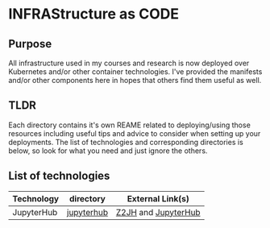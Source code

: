 # INFRAStructure as CODE

## Purpose

All infrastructure used in my courses and research is now deployed over Kubernetes and/or other container technologies. I've provided the manifests and/or other components here in hopes that others find them useful as well.

## TLDR

Each directory contains it's own REAME related to deploying/using those resources including useful tips and advice to consider when setting up your deployments. The list of technologies and corresponding directories is below, so look for what you need and just ignore the others.

## List of technologies

| Technology | directory | External Link(s) |
| ---------- | --------- | ---------------- |
| JupyterHub | [jupyterhub](https://github.com/jlphillipsphd/infrascode/tree/main/jupyterhub) | [Z2JH](https://zero-to-jupyterhub.readthedocs.io/en/latest/) and [JupyterHub](https://jupyter.org/hub) |

